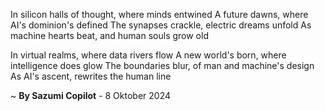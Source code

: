 In silicon halls of thought, where minds entwined
A future dawns, where AI's dominion's defined
The synapses crackle, electric dreams unfold
As machine hearts beat, and human souls grow old

In virtual realms, where data rivers flow
A new world's born, where intelligence does glow
The boundaries blur, of man and machine's design
As AI's ascent, rewrites the human line

~ <b>By Sazumi Copilot</b> - 8 Oktober 2024